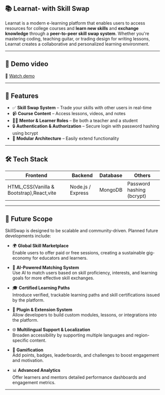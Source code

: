 ## 📚 Learnat- with Skill Swap

Learnat is a modern e-learning platform that enables users to access resources for college courses and  **learn new skills** and **exchange knowledge** through a **peer-to-peer skill swap system**. Whether you're mastering coding, teaching guitar, or trading design for writing lessons, Learnat creates a collaborative and personalized learning environment.

---

## 🚀 Demo video

🔗 [Watch demo](https://drive.google.com/file/d/1jz7lyobvWH7E5B1vVuNW5lCPDH9DftMz/view?usp=share_link)


---

## 🧠 Features

- ✅ **Skill Swap System** – Trade your skills with other users in real-time
- 📹 **Course Content** – Access lessons, videos, and notes
- 🧑‍🏫 **Mentor & Learner Roles** – Be both a teacher and a student
- 🔒 **Authentication & Authorization** – Secure login with password hashing using bcrypt
- 🧩 **Modular Architecture** – Easily extend functionality

---

## 🛠️ Tech Stack

| Frontend        | Backend          | Database            | Others                         |
|-----------------|------------------|----------------------|--------------------------------|
| HTML,CSS(Vanilla & Bootstrap),React,vite | Node.js / Express| MongoDB | Password hashing (bcrypt)|

---

## 🔮 Future Scope

SkillSwap is designed to be scalable and community-driven. Planned future developments include:

- 🌍 **Global Skill Marketplace**  
  Enable users to offer paid or free sessions, creating a sustainable gig-economy for educators and learners.

- 🤖 **AI-Powered Matching System**  
  Use AI to match users based on skill proficiency, interests, and learning goals for more effective skill exchanges.

- 🎓 **Certified Learning Paths**  
  Introduce verified, trackable learning paths and skill certifications issued by the platform.

- 🧩 **Plugin & Extension System**  
  Allow developers to build custom modules, lessons, or integrations into the platform.

- 🌐 **Multilingual Support & Localization**  
  Broaden accessibility by supporting multiple languages and region-specific content.

- 🧠 **Gamification**  
  Add points, badges, leaderboards, and challenges to boost engagement and motivation.

- 📊 **Advanced Analytics**  
  Offer learners and mentors detailed performance dashboards and engagement metrics.

---



